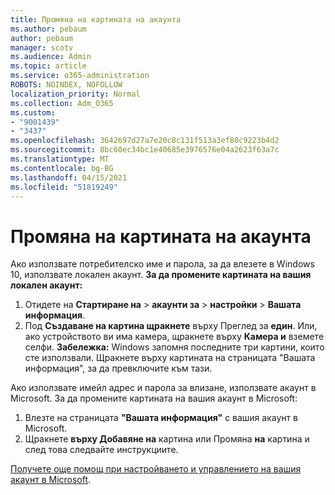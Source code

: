 ```yaml
---
title: Промяна на картината на акаунта
ms.author: pebaum
author: pebaum
manager: scotv
ms.audience: Admin
ms.topic: article
ms.service: o365-administration
ROBOTS: NOINDEX, NOFOLLOW
localization_priority: Normal
ms.collection: Adm_O365
ms.custom:
- "9001439"
- "3437"
ms.openlocfilehash: 3642697d27a7e20c8c131f513a3ef80c9223b4d2
ms.sourcegitcommit: 8bc60ec34bc1e40685e3976576e04a2623f63a7c
ms.translationtype: MT
ms.contentlocale: bg-BG
ms.lasthandoff: 04/15/2021
ms.locfileid: "51819249"
---
```

# <a name="change-account-picture"></a>Промяна на картината на акаунта

Ако използвате потребителско име и парола, за да влезете в Windows 10, използвате локален акаунт. **За да промените картината на вашия локален акаунт:**

1. Отидете на **Стартиране на**  >  **акаунти за**  >  **настройки**  >  **Вашата информация**.
2. Под **Създаване на картина щракнете** върху Преглед за **един**. Или, ако устройството ви има камера, щракнете върху **Камера и** вземете селфи. 
    **Забележка:** Windows запомня последните три картини, които сте използвали. Щракнете върху картината на страницата "Вашата информация", за да превключите към тази.

Ако използвате имейл адрес и парола за влизане, използвате акаунт в Microsoft. За да промените картината на вашия акаунт в Microsoft:

1. Влезте на страницата **"Вашата информация"** с вашия акаунт в Microsoft.
2. Щракнете **върху Добавяне на** картина или Промяна **на** картина и след това следвайте инструкциите.

[Получете още помощ при настройването и управлението на вашия акаунт в Microsoft](https://support.microsoft.com/products/microsoft-account?category=manage-account).
